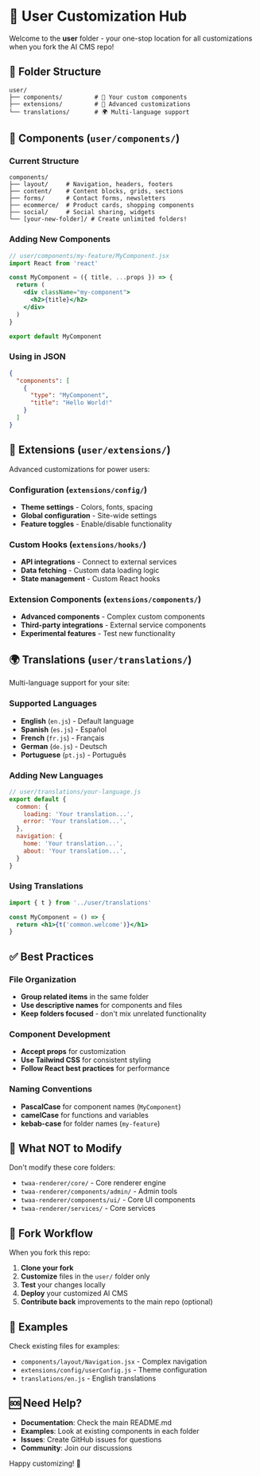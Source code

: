 # 🎯 User Customization Hub

Welcome to the **user** folder - your one-stop location for all customizations when you fork the AI CMS repo!

## 📁 Folder Structure

```
user/
├── components/         # 🎨 Your custom components
├── extensions/         # 🔧 Advanced customizations
└── translations/       # 🌍 Multi-language support
```

## 🎨 Components (`user/components/`)

### Current Structure
```
components/
├── layout/     # Navigation, headers, footers
├── content/    # Content blocks, grids, sections  
├── forms/      # Contact forms, newsletters
├── ecommerce/  # Product cards, shopping components
├── social/     # Social sharing, widgets
└── [your-new-folder]/ # Create unlimited folders!
```

### Adding New Components
```jsx
// user/components/my-feature/MyComponent.jsx
import React from 'react'

const MyComponent = ({ title, ...props }) => {
  return (
    <div className="my-component">
      <h2>{title}</h2>
    </div>
  )
}

export default MyComponent
```

### Using in JSON
```json
{
  "components": [
    {
      "type": "MyComponent",
      "title": "Hello World!"
    }
  ]
}
```

## 🔧 Extensions (`user/extensions/`)

Advanced customizations for power users:

### Configuration (`extensions/config/`)
- **Theme settings** - Colors, fonts, spacing
- **Global configuration** - Site-wide settings
- **Feature toggles** - Enable/disable functionality

### Custom Hooks (`extensions/hooks/`)
- **API integrations** - Connect to external services  
- **Data fetching** - Custom data loading logic
- **State management** - Custom React hooks

### Extension Components (`extensions/components/`)
- **Advanced components** - Complex custom components
- **Third-party integrations** - External service components
- **Experimental features** - Test new functionality

## 🌍 Translations (`user/translations/`)

Multi-language support for your site:

### Supported Languages
- **English** (`en.js`) - Default language
- **Spanish** (`es.js`) - Español  
- **French** (`fr.js`) - Français
- **German** (`de.js`) - Deutsch
- **Portuguese** (`pt.js`) - Português

### Adding New Languages
```javascript
// user/translations/your-language.js
export default {
  common: {
    loading: 'Your translation...',
    error: 'Your translation...',
  },
  navigation: {
    home: 'Your translation...',
    about: 'Your translation...',
  }
}
```

### Using Translations
```jsx
import { t } from '../user/translations'

const MyComponent = () => {
  return <h1>{t('common.welcome')}</h1>
}
```

## ✅ Best Practices

### File Organization
- **Group related items** in the same folder
- **Use descriptive names** for components and files
- **Keep folders focused** - don't mix unrelated functionality

### Component Development
- **Accept props** for customization
- **Use Tailwind CSS** for consistent styling
- **Follow React best practices** for performance

### Naming Conventions
- **PascalCase** for component names (`MyComponent`)
- **camelCase** for functions and variables
- **kebab-case** for folder names (`my-feature`)

## 🚫 What NOT to Modify

Don't modify these core folders:
- `twaa-renderer/core/` - Core renderer engine
- `twaa-renderer/components/admin/` - Admin tools  
- `twaa-renderer/components/ui/` - Core UI components
- `twaa-renderer/services/` - Core services

## 🎯 Fork Workflow

When you fork this repo:

1. **Clone your fork**
2. **Customize** files in the `user/` folder only
3. **Test** your changes locally  
4. **Deploy** your customized AI CMS
5. **Contribute back** improvements to the main repo (optional)

## 📖 Examples

Check existing files for examples:
- `components/layout/Navigation.jsx` - Complex navigation
- `extensions/config/userConfig.js` - Theme configuration
- `translations/en.js` - English translations

## 🆘 Need Help?

- **Documentation**: Check the main README.md
- **Examples**: Look at existing components in each folder  
- **Issues**: Create GitHub issues for questions
- **Community**: Join our discussions

Happy customizing! 🚀
